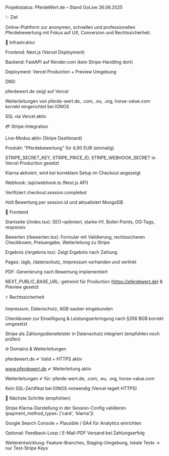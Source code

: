 Projektstatus: PferdeWert.de – Stand GoLive 26.06.2025

✨ Ziel

Online-Plattform zur anonymen, schnellen und professionellen Pferdebewertung mit Fokus auf UX, Conversion und Rechtssicherheit.

🔄 Infrastruktur

Frontend: Next.js (Vercel Deployment)

Backend: FastAPI auf Render.com (kein Stripe-Handling dort)

Deployment: Vercel Production + Preview Umgebung

DNS:

pferdewert.de zeigt auf Vercel

Weiterleitungen von pferde-wert.de, .com, .eu, .org, horse-value.com korrekt eingerichtet bei IONOS

SSL via Vercel aktiv

💳 Stripe-Integration

Live-Modus aktiv (Stripe Dashboard)

Produkt: "Pferdebewertung" für 4,90 EUR (einmalig)

STRIPE_SECRET_KEY, STRIPE_PRICE_ID, STRIPE_WEBHOOK_SECRET in Vercel Production gesetzt

Klarna aktiviert, wird bei korrektem Setup im Checkout angezeigt

Webhook: /api/webhook.ts (Next.js API)

Verifiziert checkout.session.completed

Holt Bewertung per session.id und aktualisiert MongoDB

🚀 Frontend

Startseite (/index.tsx): SEO-optimiert, starke H1, Bullet-Points, OG-Tags, responsiv

Bewerten (/bewerten.tsx): Formular mit Validierung, rechtssicheren Checkboxen, Preisangabe, Weiterleitung zu Stripe

Ergebnis (/ergebnis.tsx): Zeigt Ergebnis nach Zahlung

Pages: /agb, /datenschutz, /impressum vorhanden und verlinkt

PDF: Generierung nach Bewertung implementiert

NEXT_PUBLIC_BASE_URL: getrennt für Production (https://pferdewert.de) & Preview gesetzt

⚡ Rechtssicherheit

Impressum, Datenschutz, AGB sauber eingebunden

Checkboxen zur Einwilligung & Leistungserbringung nach §356 BGB korrekt umgesetzt

Stripe als Zahlungsdienstleister in Datenschutz integriert (empfohlen noch prüfen)

🌐 Domains & Weiterleitungen

pferdewert.de ✔ Valid + HTTPS aktiv

www.pferdewert.de ✔ Weiterleitung aktiv

Weiterleitungen ✔ für: pferde-wert.de, .com, .eu, .org, horse-value.com

Kein SSL-Zertifikat bei IONOS notwendig (Vercel regelt HTTPS)

🔄 Nächste Schritte (empfohlen)

Stripe Klarna-Darstellung in der Session-Config validieren (payment_method_types: ['card', 'klarna'])

Google Search Console + Plausible / GA4 für Analytics einrichten

Optional: Feedback-Loop / E-Mail-PDF Versand bei Zahlungserfolg

Weiterentwicklung: Feature-Branches, Staging-Umgebung, lokale Tests → nur Test-Stripe Keys

